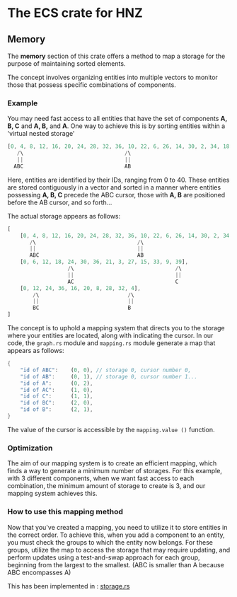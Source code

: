 # The ECS crate for HNZ

## Memory

The **memory** section of this crate offers a method to map a storage for the purpose of maintaining sorted elements.

The concept involves organizing entities into multiple vectors to monitor those that possess specific combinations of
components.

### Example

You may need fast access to all entities that have the set of components **A, B, C** and **A, B,** and **A**. One way to
achieve this is by sorting entities within a 'virtual nested storage'

````rust
[0, 4, 8, 12, 16, 20, 24, 28, 32, 36, 10, 22, 6, 26, 14, 30, 2, 34, 18, 38]
   /\                                /\                                 /\
   ||                                ||                                 ||
  ABC                                AB                                 A
````

Here, entities are identified by their IDs, ranging from 0 to 40. These entities are stored contiguously in a vector and
sorted in a manner where entities possessing **A, B, C** precede the ABC cursor, those with **A, B** are positioned
before the
AB cursor, and so forth...

The actual storage appears as follows:

````rust
[
    [0, 4, 8, 12, 16, 20, 24, 28, 32, 36, 10, 22, 6, 26, 14, 30, 2, 34, 18, 38],
       /\                                /\                                 /\
       ||                                ||                                 ||
       ABC                               AB                                 A
    [0, 6, 12, 18, 24, 30, 36, 21, 3, 27, 15, 33, 9, 39],
                   /\                                /\
                   ||                                ||
                   AC                                C
    [0, 12, 24, 36, 16, 20, 8, 28, 32, 4],
        /\                            /\
        ||                            ||
        BC                            B
]
````

The concept is to uphold a mapping system that directs you to the storage where your entities are located, along with
indicating the cursor. In our code, the ``graph.rs`` module and ``mapping.rs`` module generate a map that appears as
follows:

````rust
{
    "id of ABC":    (0, 0), // storage 0, cursor number 0,
    "id of AB":     (0, 1), // storage 0, cursor number 1...
    "id of A":      (0, 2),
    "id of AC":     (1, 0),
    "id of C":      (1, 1),
    "id of BC":     (2, 0),
    "id of B":      (2, 1),
}
````

The value of the cursor is accessible by the `mapping.value ()` function.

### Optimization

The aim of our mapping system is to create an efficient mapping, which finds a way to generate a minimum number of storages.
For this example, with 3 different components, when we want fast access to each combination, the minimum amount of storage to create is 3, and our mapping system achieves this.

### How to use this mapping method

Now that you've created a mapping, you need to utilize it to store entities in the correct order. To achieve this, when
you add a component to an entity, you must check the groups to which the entity now belongs. For these groups, utilize
the map to access the storage that may require updating, and perform updates using a test-and-swap approach for each
group, beginning from the largest to the smallest. (ABC is smaller than A because ABC encompasses A)

This has been implemented in : [storage.rs](https://github.com/Hennzau/hnz/blob/main/ecs/src/application/storage.rs)